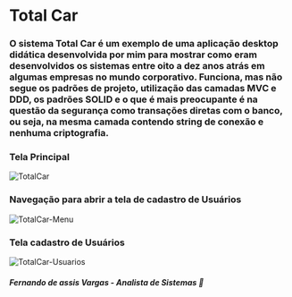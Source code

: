 # Total Car

### O sistema Total Car é um exemplo de uma aplicação desktop didática desenvolvida por mim para mostrar como eram desenvolvidos os sistemas entre oito a dez anos atrás em algumas empresas no mundo corporativo. Funciona, mas não segue os padrões de projeto, utilização das camadas MVC e DDD, os padrões SOLID e o que é mais preocupante é na questão da segurança como transações diretas com o banco, ou seja, na mesma camada contendo string de conexão e nenhuma criptografia. 

### Tela Principal

![TotalCar](https://user-images.githubusercontent.com/24196482/57392544-734df500-7197-11e9-96a0-a850fd86f200.png)

### Navegação para abrir a tela de cadastro de Usuários

![TotalCar-Menu](https://user-images.githubusercontent.com/24196482/57392660-c6c04300-7197-11e9-9184-d3216536f435.png)

### Tela cadastro de Usuários

![TotalCar-Usuarios](https://user-images.githubusercontent.com/24196482/57392690-d8a1e600-7197-11e9-8c61-7c8bd8a607f8.png)

##### Fernando de assis Vargas - Analista de Sistemas 🙂
